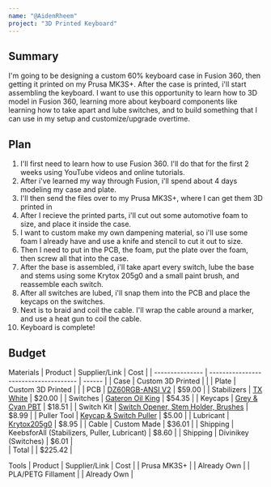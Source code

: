 ```yaml
---
name: "@AidenRheem"
project: "3D Printed Keyboard"
---
```



## Summary
I'm going to be designing a custom 60% keyboard case in Fusion 360, then getting it printed on my Prusa MK3S+. After the case is printed, i'll start assembling the keyboard. I want to use this opportunity to learn how to 3D model in Fusion 360, learning more about keyboard components like learning how to take apart and lube switches, and to build something that I can use in my setup and customize/upgrade overtime.

## Plan
1. I'll first need to learn how to use Fusion 360. I'll do that for the first 2 weeks using YouTube videos and online tutorials. 
2. After i've learned my way through Fusion, i'll spend about 4 days modeling my case and plate. 
3. I'll then send the files over to my Prusa MK3S+, where I can get them 3D printed in 
4. After I recieve the printed parts, i'll cut out some automotive foam to size, and place it inside the case.
5. I want to custom make my own dampening material, so i'll use some foam I already have and use a knife and stencil to cut it out to size.
6. Then I need to put in the PCB, the foam, put the plate over the foam, then screw all that into the case.
7. After the base is assembled, i'll take apart every switch, lube the base and stems using some Krytox 205g0 and a small paint brush, and reassemble each switch.
8. After all switches are lubed, i'll snap them into the PCB and place the keycaps on the switches.
9. Next is to braid and coil the cable. I'll wrap the cable around a marker, and use a heat gun to coil the cable.
10. Keyboard is complete!


## Budget
Materials
| Product         | Supplier/Link                         | Cost   |
| --------------- | ------------------------------------- | ------ |
| Case            | Custom 3D Printed                     |        |
| Plate           | Custom 3D Printed                     |        |
| PCB             | [DZ60RGB-ANSI V2](https://mechanicalkeyboards.com/shop/index.php?l=product_detail&p=6855) | $59.00 |
| Stabilizers     | [TX White](https://keebsforall.com/products/tx-stabilizers) | $20.00 |
| Switches        | [Gateron Oil King](https://divinikey.com/products/gateron-oil-king-linear-switches) | $54.35 |
| Keycaps         | [Grey & Cyan PBT](https://www.aliexpress.us/item/3256804350819353.html) | $18.51 |
| Switch Kit      | [Switch Opener, Stem Holder, Brushes](https://www.amazon.com/dp/B08JLJZ95Z) | $8.99 |
| Puller Tool     | [Keycap & Switch Puller](https://keebsforall.com/products/keycap-switch-puller) | $5.00 |
| Lubricant       | [Krytox205g0](https://keebsforall.com/products/krytox-gpl205g0-mechanical-switch-lubricant) | $8.95 |
| Cable           | Custom Made                           | $36.01 |
| Shipping        | KeebsforAll (Stabilizers, Puller, Lubricant) | $8.60 |
| Shipping        | Divinikey (Switches)                  | $6.01  |  
| Total           |                                       | $225.42 |

Tools
| Product         | Supplier/Link                         | Cost   |
| Prusa MK3S+     |                                       | Already Own |
| PLA/PETG Fillament |                                    | Already Own |
